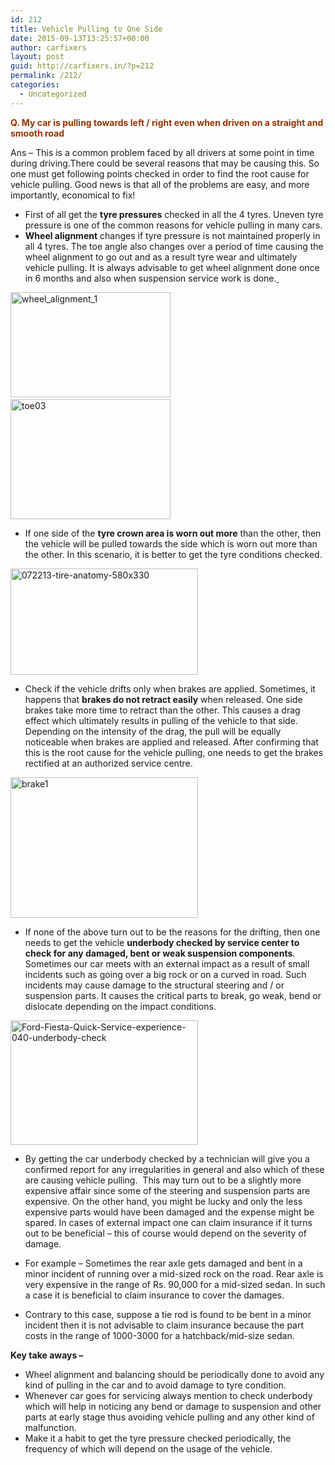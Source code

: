 ```yaml
---
id: 212
title: Vehicle Pulling to One Side
date: 2015-09-13T13:25:57+00:00
author: carfixers
layout: post
guid: http://carfixers.in/?p=212
permalink: /212/
categories:
  - Uncategorized
---
```

<span style="color: #993300;"><strong>Q. My car is pulling towards left / right even when driven on a straight and smooth road</strong></span>

Ans – This is a common problem faced by all drivers at some point in time during driving.There could be several reasons that may be causing this. So one must get following points checked in order to find the root cause for vehicle pulling. Good news is that all of the problems are easy, and more importantly, economical to fix!

  * First of all get the **tyre pressures** checked in all the 4 tyres. Uneven tyre pressure is one of the common reasons for vehicle pulling in many cars.
  * **Wheel alignment** changes if tyre pressure is not maintained properly in all 4 tyres. The toe angle also changes over a period of time causing the wheel alignment to go out and as a result tyre wear and ultimately vehicle pulling. It is always advisable to get wheel alignment done once in 6 months and also when suspension service work is done.[ ](http://carfixers.in/wp-content/uploads/2015/09/wheel_alignment_1.jpg)

[<img class="alignnone  wp-image-213" src="http://carfixers.in/wp-content/uploads/2015/09/wheel_alignment_1-300x197.jpg" alt="wheel_alignment_1" width="256" height="168" />](http://carfixers.in/wp-content/uploads/2015/09/wheel_alignment_1.jpg)     [<img class="alignnone  wp-image-214" src="http://carfixers.in/wp-content/uploads/2015/09/toe03-300x225.jpg" alt="toe03" width="256" height="192" />](http://carfixers.in/wp-content/uploads/2015/09/toe03.jpg)

  * If one side of the **tyre crown area is worn out more** than the other, then the vehicle will be pulled towards the side which is worn out more than the other. In this scenario, it is better to get the tyre conditions checked.

[<img class="size-medium wp-image-215 aligncenter" src="http://carfixers.in/wp-content/uploads/2015/09/072213-tire-anatomy-580x330-300x170.jpg" alt="072213-tire-anatomy-580x330" width="300" height="170" />](http://carfixers.in/wp-content/uploads/2015/09/072213-tire-anatomy-580x330.jpg)

  * Check if the vehicle drifts only when brakes are applied. Sometimes, it happens that **brakes do not retract easily** when released. One side brakes take more time to retract than the other. This causes a drag effect which ultimately results in pulling of the vehicle to that side. Depending on the intensity of the drag, the pull will be equally noticeable when brakes are applied and released. After confirming that this is the root cause for the vehicle pulling, one needs to get the brakes rectified at an authorized service centre.

[<img class="size-medium wp-image-216 aligncenter" src="http://carfixers.in/wp-content/uploads/2015/09/brake1-300x225.jpg" alt="brake1" width="300" height="225" />](http://carfixers.in/wp-content/uploads/2015/09/brake1.jpg)

  * If none of the above turn out to be the reasons for the drifting, then one needs to get the vehicle **underbody checked by service center to check for any damaged, bent or weak suspension components**. Sometimes our car meets with an external impact as a result of small incidents such as going over a big rock or on a curved in road. Such incidents may cause damage to the structural steering and / or suspension parts. It causes the critical parts to break, go weak, bend or dislocate depending on the impact conditions.

[<img class="size-medium wp-image-217 aligncenter" src="http://carfixers.in/wp-content/uploads/2015/09/Ford-Fiesta-Quick-Service-experience-040-underbody-check-300x199.jpg" alt="Ford-Fiesta-Quick-Service-experience-040-underbody-check" width="300" height="199" />](http://carfixers.in/wp-content/uploads/2015/09/Ford-Fiesta-Quick-Service-experience-040-underbody-check.jpg)

  * By getting the car underbody checked by a technician will give you a confirmed report for any irregularities in general and also which of these are causing vehicle pulling.  This may turn out to be a slightly more expensive affair since some of the steering and suspension parts are expensive. On the other hand, you might be lucky and only the less expensive parts would have been damaged and the expense might be spared. In cases of external impact one can claim insurance if it turns out to be beneficial – this of course would depend on the severity of damage.

  * For example – Sometimes the rear axle gets damaged and bent in a minor incident of running over a mid-sized rock on the road. Rear axle is very expensive in the range of Rs. 90,000 for a mid-sized sedan. In such a case it is beneficial to claim insurance to cover the damages.
  * Contrary to this case, suppose a tie rod is found to be bent in a minor incident then it is not advisable to claim insurance because the part costs in the range of 1000-3000 for a hatchback/mid-size sedan.

**Key take aways –**

  * Wheel alignment and balancing should be periodically done to avoid any kind of pulling in the car and to avoid damage to tyre condition.
  * Whenever car goes for servicing always mention to check underbody which will help in noticing any bend or damage to suspension and other parts at early stage thus avoiding vehicle pulling and any other kind of malfunction.
  * Make it a habit to get the tyre pressure checked periodically, the frequency of which will depend on the usage of the vehicle.

&nbsp;

&nbsp;